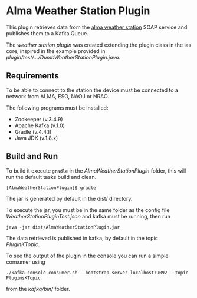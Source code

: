 # Alma Weather Station Plugin

This plugin retrieves data from the [alma weather station](http://weather.aiv.alma.cl/ws_weather.php) SOAP service and publishes them to a Kafka Queue.

The _weather station plugin_ was created extending the plugin class in the ias core, inspired in the example provided in _plugin/test/.../DumbWeatherStationPlugin.java_.


## Requirements
To be able to connect to the station the device must be connected to a network from ALMA, ESO, NAOJ or NRAO.

The following programs must be installed:

* Zookeeper (v.3.4.9)
* Apache Kafka (v.1.0)
* Gradle (v.4.4.1)
* Java JDK (v.1.8.x)

## Build and Run

 To build it execute `gradle` in the _AlmaWeatherStationPlugin_ folder, this will run the default tasks build and clean.

 `[AlmaWeatherStationPlugin]$ gradle`

 The jar is generated by default in the dist/ directory.

To execute the jar, you must be in the same folder as the config file _WeatherStationPluginTest.json_ and kafka must be running, then run

`java -jar dist/AlmaWeatherStationPlugin.jar`

 The data retrieved is published in kafka, by default in the topic _PluginKTopic_.

 To see the output of the plugin in the console you can run a simple consumer using

 `./kafka-console-consumer.sh --bootstrap-server localhost:9092 --topic PluginsKTopic`

 from the _kafka/bin/_ folder.
